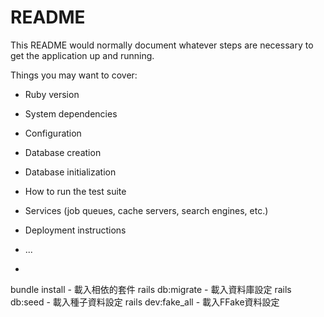 # README

This README would normally document whatever steps are necessary to get the
application up and running.

Things you may want to cover:

* Ruby version

* System dependencies

* Configuration

* Database creation

* Database initialization

* How to run the test suite

* Services (job queues, cache servers, search engines, etc.)

* Deployment instructions

* ...

*
bundle install - 載入相依的套件
rails db:migrate - 載入資料庫設定
rails db:seed - 載入種子資料設定
rails dev:fake_all - 載入FFake資料設定

